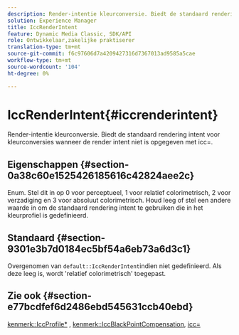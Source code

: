 ```yaml
---
description: Render-intentie kleurconversie. Biedt de standaard rendering intent voor kleurconversies wanneer de render intent niet is opgegeven met icc=.
solution: Experience Manager
title: IccRenderIntent
feature: Dynamic Media Classic, SDK/API
role: Ontwikkelaar,zakelijke praktiserer
translation-type: tm+mt
source-git-commit: f6c97606d7a4209427316d7367013ad9585a5cae
workflow-type: tm+mt
source-wordcount: '104'
ht-degree: 0%

---
```



# IccRenderIntent{#iccrenderintent}

Render-intentie kleurconversie. Biedt de standaard rendering intent voor kleurconversies wanneer de render intent niet is opgegeven met icc=.

## Eigenschappen {#section-0a38c60e1525426185616c42824aee2c}

Enum. Stel dit in op 0 voor perceptueel, 1 voor relatief colorimetrisch, 2 voor verzadiging en 3 voor absoluut colorimetrisch. Houd leeg of stel een andere waarde in om de standaard rendering intent te gebruiken die in het kleurprofiel is gedefinieerd.

## Standaard {#section-9301e3b7d0184ec5bf54a6eb73a6d3c1}

Overgenomen van `default::IccRenderIntent`indien niet gedefinieerd. Als deze leeg is, wordt &#39;relatief colorimetrisch&#39; toegepast.

## Zie ook {#section-e77bcdfef6d2486ebd545631ccb40ebd}

[kenmerk::IccProfile*](../../../../../ir-api/material-cat/image-rendering-api-ref/c-ir-material-catalog/c-ir-attributes-reference/r-ir-iccprofilecmyk.md#reference-55aead2d924847ffbd1be4c46add7127) ,  [kenmerk::IccBlackPointCompensation](../../../../../ir-api/material-cat/image-rendering-api-ref/c-ir-material-catalog/c-ir-attributes-reference/r-ir-iccblackpointcompensation.md#reference-d939b0cdf6564baaa88deb1059e3b7f0),  [icc=](../../../../../ir-api/http-protocol/image-rendering-api-ref/c-ir-http-protocol-ref/c-ir-http-protocol-command-reference/r-ir-icc.md#reference-86a2fff3cef24982ad2063d977a16e06)

